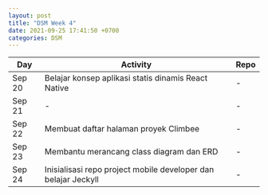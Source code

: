 ```yaml
---
layout: post
title: "DSM Week 4"
date: 2021-09-25 17:41:50 +0700
categories: DSM
---
```


| **Day** | **Activity**                                                   | **Repo** |
| ------- | -------------------------------------------------------------- | -------- |
| Sep 20  | Belajar konsep aplikasi statis dinamis React Native            | -        |
| Sep 21  | -                                                              | -        |
| Sep 22  | Membuat daftar halaman proyek Climbee                          | -        |
| Sep 23  | Membantu merancang class diagram dan ERD                       | -        |
| Sep 24  | Inisialisasi repo project mobile developer dan belajar Jeckyll | -        |
